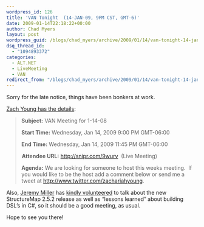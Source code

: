 ```yaml
---
wordpress_id: 126
title: 'VAN Tonight  (14-JAN-09, 9PM CST, GMT-6)'
date: 2009-01-14T22:18:22+00:00
author: Chad Myers
layout: post
wordpress_guid: /blogs/chad_myers/archive/2009/01/14/van-tonight-14-jan-09-9pm-cst-gmt-6.aspx
dsq_thread_id:
  - "1094893372"
categories:
  - ALT.NET
  - LiveMeeting
  - VAN
redirect_from: "/blogs/chad_myers/archive/2009/01/14/van-tonight-14-jan-09-9pm-cst-gmt-6.aspx/"
---
```

Sorry for the late notice, things have been bonkers at work.

[Zach Young has the details](http://www.zachariahyoung.com/zy/post/2009/01/VAN-meeting-for-11409.aspx):

> **Subject:** VAN Meeting for 1-14-08
> 
> **Start Time:** Wednesday, Jan 14, 2009 9:00 PM GMT-06:00
> 
> **End Time:** Wednesday, Jan 14, 2009 11:45 PM GMT-06:00
> 
> <img height="5" src="https://www323.livemeeting.com/etc/static/WINrapid2/2008-12-05-19-59-42/images/shim.gif" width="1" />**Attendee URL:** <http://snipr.com/9wurv>&#160; (Live Meeting)
> 
> **Agenda:** We are looking for someone to host this weeks meeting.&#160; If you would like to be the host add a comment below or send me a tweet at <http://www.twitter.com/zachariahyoung>.

Also, [Jeremy Miller](http://codebetter.com/blogs/jeremy.miller) has [kindly volunteered](http://codebetter.com/blogs/jeremy.miller/archive/2009/01/14/topics-for-tonight-s-van-call-1-14-09.aspx) to talk about the new StructureMap 2.5.2 release as well as “lessons learned” about building DSL’s in C#, so it should be a good meeting, as usual.

Hope to see you there!